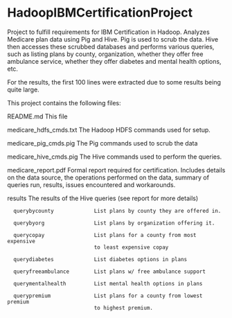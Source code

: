 # HadoopIBMCertificationProject
Project to fulfill requirements for IBM Certification in Hadoop.  Analyzes Medicare plan data using Pig and Hive.  Pig is used to scrub the data.  Hive then accesses these scrubbed databases and performs various queries, such as listing plans by county, organization, whether they offer free ambulance service, whether they offer diabetes and mental health options, etc.

For the results, the first 100 lines were extracted due to some results being
quite large.

This project contains the following files:

   README.md                 This file

   medicare_hdfs_cmds.txt    The Hadoop HDFS commands used for setup.

   medicare_pig_cmds.pig     The Pig commands used to scrub the data

   medicare_hive_cmds.pig    The Hive commands used to perform the queries.

   medicare_report.pdf       Formal report required for certification.  Includes details on the
                             data source, the operations performed on the data, summary of
                             queries run, results, issues encountered and workarounds.

   results                   The results of the Hive queries (see report for more details)

      querybycounty             List plans by county they are offered in.

      querybyorg                List plans by organization offering it.

      querycopay                List plans for a county from most expensive
                                to least expensive copay

      querydiabetes             List diabetes options in plans

      queryfreeambulance        List plans w/ free ambulance support

      querymentalhealth         List mental health options in plans

      querypremium              List plans for a county from lowest premium
                                to highest premium.

